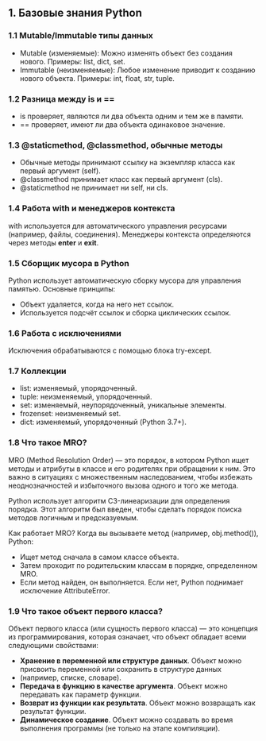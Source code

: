 ## 1. Базовые знания Python

### 1.1 Mutable/Immutable типы данных

- Mutable (изменяемые): Можно изменять объект без создания нового. Примеры: list, dict, set.
- Immutable (неизменяемые): Любое изменение приводит к созданию нового объекта. Примеры: int, float, str, tuple.

### 1.2 Разница между is и ==

- is проверяет, являются ли два объекта одним и тем же в памяти.
- == проверяет, имеют ли два объекта одинаковое значение.

### 1.3 @staticmethod, @classmethod, обычные методы

- Обычные методы принимают ссылку на экземпляр класса как первый аргумент (self).
- @classmethod принимает класс как первый аргумент (cls).
- @staticmethod не принимает ни self, ни cls.

### 1.4 Работа with и менеджеров контекста

with используется для автоматического управления ресурсами (например, файлы, соединения).
Менеджеры контекста определяются через методы **enter** и **exit**.

### 1.5 Сборщик мусора в Python

Python использует автоматическую сборку мусора для управления памятью. Основные принципы:

- Объект удаляется, когда на него нет ссылок.
- Используется подсчёт ссылок и сборка циклических ссылок.

### 1.6 Работа с исключениями

Исключения обрабатываются с помощью блока try-except.

### 1.7 Коллекции

- list: изменяемый, упорядоченный.
- tuple: неизменяемый, упорядоченный.
- set: изменяемый, неупорядоченный, уникальные элементы.
- frozenset: неизменяемый set.
- dict: изменяемый, упорядоченный (Python 3.7+).

### 1.8 Что такое MRO?

MRO (Method Resolution Order) — это порядок, в котором Python ищет методы и атрибуты в классе и его родителях при 
обращении к ним. Это важно в ситуациях с множественным наследованием, чтобы избежать неоднозначностей и избыточного 
вызова одного и того же метода.

Python использует алгоритм C3-линеаризации для определения порядка. Этот алгоритм был введен, чтобы сделать порядок 
поиска методов логичным и предсказуемым.

Как работает MRO?
Когда вы вызываете метод (например, obj.method()), Python:

- Ищет метод сначала в самом классе объекта.
- Затем проходит по родительским классам в порядке, определенном MRO.
- Если метод найден, он выполняется. Если нет, Python поднимает исключение AttributeError.

### 1.9 Что такое объект первого класса?

Объект первого класса (или сущность первого класса) — это концепция из программирования, которая означает, что объект 
обладает всеми следующими свойствами:
- **Хранение в переменной или структуре данных**. Объект можно присвоить переменной или сохранить в структуре данных 
- (например, списке, словаре).  
- **Передача в функцию в качестве аргумента**. Объект можно передавать как параметр функции.  
- **Возврат из функции как результата**. Объект можно возвращать как результат функции. 
- **Динамическое создание**. Объект можно создавать во время выполнения программы (не только на этапе компиляции).
